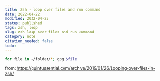 ```yaml
---
title: Zsh - loop over files and run command
date: 2022-04-22
modified: 2022-04-22
status: published
tags: zsh, loop
slug: zsh-loop-over-files-and-run-command
category: note
citation_needed: false
todo: 
---
```


```sh
for file in ~/folder/*; gpg $file
```
from: https://quintussential.com/archive/2019/01/26/Looping-over-files-in-zsh/